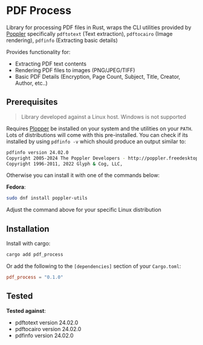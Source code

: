 # PDF Process

Library for processing PDF files in Rust, wraps the CLI utilities provided by [Poppler](https://poppler.freedesktop.org/) specifically `pdftotext` (Text extraction), `pdftocairo` (Image rendering), `pdfinfo` (Extracting basic details)

Provides functionality for:
- Extracting PDF text contents
- Rendering PDF files to images (PNG/JPEG/TIFF)
- Basic PDF Details (Encryption, Page Count, Subject, Title, Creator, Author, etc..)

## Prerequisites

> Library developed against a Linux host. Windows is not supported

Requires [Plopper](https://poppler.freedesktop.org/) be installed on your system and the utilities on your `PATH`. Lots 
of distributions will come with this pre-installed. You can check if its installed by using `pdfinfo -v` which should 
produce an output similar to:

```sh
pdfinfo version 24.02.0
Copyright 2005-2024 The Poppler Developers - http://poppler.freedesktop.org
Copyright 1996-2011, 2022 Glyph & Cog, LLC,
```

Otherwise you can install it with one of the commands below:

**Fedora**:

```sh
sudo dnf install poppler-utils
```

Adjust the command above for your specific Linux distribution

## Installation

Install with cargo:

```sh
cargo add pdf_process
```

Or add the following to the `[dependencies]` section of your `Cargo.toml`:

```toml
pdf_process = "0.1.0"
```

## Tested

**Tested against**:

- pdftotext version 24.02.0
- pdftocairo version 24.02.0
- pdfinfo version 24.02.0